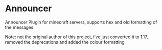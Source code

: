 # Announcer
Announcer Plugin for minecraft servers, supports hex and old formatting of the messages

Note: not the original author of this project, i've just converted it to 1.17, removed the deprecations and added the colour formatting
